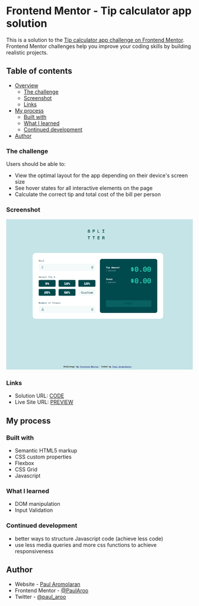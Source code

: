 # Frontend Mentor - Tip calculator app solution

This is a solution to the [Tip calculator app challenge on Frontend Mentor](https://www.frontendmentor.io/challenges/tip-calculator-app-ugJNGbJUX). Frontend Mentor challenges help you improve your coding skills by building realistic projects.

## Table of contents

- [Overview](#overview)
  - [The challenge](#the-challenge)
  - [Screenshot](#screenshot)
  - [Links](#links)
- [My process](#my-process)
  - [Built with](#built-with)
  - [What I learned](#what-i-learned)
  - [Continued development](#continued-development)
- [Author](#author)

### The challenge

Users should be able to:

- View the optimal layout for the app depending on their device's screen size
- See hover states for all interactive elements on the page
- Calculate the correct tip and total cost of the bill per person

### Screenshot

![](./final.png)

### Links

- Solution URL: [CODE](https://github.com/PaulAroo/tip-calculator)
- Live Site URL: [PREVIEW](https://paularoo.github.io/tip-calculator/)

## My process

### Built with

- Semantic HTML5 markup
- CSS custom properties
- Flexbox
- CSS Grid
- Javascript

### What I learned

- DOM manipulation
- Input Validation

### Continued development

- better ways to structure Javascript code (achieve less code)
- use less media queries and more css functions to achieve responsiveness

## Author

- Website - [Paul Aromolaran](https://github.com/PaulAroo)
- Frontend Mentor - [@PaulAroo](https://www.frontendmentor.io/profile/PaulAroo)
- Twitter - [@paul_aroo](https://twitter.com/paul_aroo)

